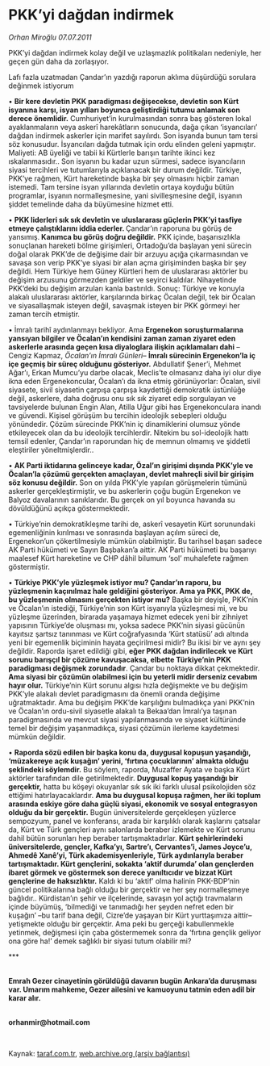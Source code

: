 # PKK’yi dağdan indirmek

*Orhan Miroğlu 07.07.2011*

<div class="yazi"><p>PKK’yi dağdan indirmek kolay değil ve uzlaşmazlık politikaları nedeniyle, her geçen gün daha da zorlaşıyor. </p>
<p>Lafı fazla uzatmadan Çandar’ın yazdığı raporun aklıma düşürdüğü sorulara değinmek istiyorum </p>
<p>• <b>Bir kere devletin PKK paradigması değişecekse, devletin son Kürt isyanına karşı, isyan yılları boyunca geliştirdiği tutumu anlamak son derece önemlidir.</b> Cumhuriyet’in kurulmasından sonra baş gösteren lokal ayaklanmaların veya askerî harekâtların sonucunda, dağa çıkan ‘isyancıları’ dağdan indirmek askerler için marifet sayılırdı. Son isyanda bunun tam tersi söz konusudur. İsyancıları dağda tutmak için ordu elinden geleni yapmıştır. Maliyeti: AB üyeliği ve tabii ki Kürtlerle barışın tarihte ikinci kez ıskalanmasıdır.. Son isyanın bu kadar uzun sürmesi, sadece isyancıların siyasi tercihleri ve tutumlarıyla açıklanacak bir durum değildir. Türkiye, PKK’ye rağmen, Kürt hareketinde başka bir şey olmasını hiçbir zaman istemedi. Tam tersine isyan yıllarında devletin ortaya koyduğu bütün programlar, isyanın normalleşmesine, yani sivilleşmesine değil, isyanın şiddet temelinde daha da büyümesine hizmet etti. </p>
<p>• <b>PKK liderleri sık sık devletin ve uluslararası güçlerin PKK’yi tasfiye etmeye çalıştıklarını iddia ederler. </b>Çandar’ın raporuna bu görüş de yansımış.<b> Kanımca bu görüş doğru değildir.</b> PKK içinde, başarısızlıkla sonuçlanan hareketi bölme girişimleri, Ortadoğu’da başlayan yeni sürecin doğal olarak PKK’de de değişime dair bir arzuyu açığa çıkarmasından ve savaşa son verip PKK’ye siyasi bir alan açma girişiminden başka bir şey değildi. Hem Türkiye hem Güney Kürtleri hem de uluslararası aktörler bu değişim arzusunu görmezden geldiler ve seyirci kaldılar. Nihayetinde PKK’deki bu değişim arzuları kanla bastırıldı. Sonuç: Türkiye ve konuyla alakalı uluslararası aktörler, karşılarında birkaç Öcalan değil, tek bir Öcalan ve siyasallaşmak isteyen değil, savaşmak isteyen bir PKK görmeyi her zaman tercih etmiştir.</p>
<p>• İmralı tarihî aydınlanmayı bekliyor. Ama <b>Ergenekon soruşturmalarına yansıyan bilgiler ve Öcalan’ın kendisini zaman zaman ziyaret eden askerlerle arasında geçen kısa diyaloglara ilişkin açıklamaları dahi</b> –Cengiz Kapmaz, <i>Öcalan’ın İmralı Günleri</i>– <b>İmralı sürecinin Ergenekon’la iç içe geçmiş bir süreç olduğunu gösteriyor.</b> Abdullatif Şener’i, Mehmet Ağar’ı, Erkan Mumcu’yu darbe olacak, Meclis’te olmasanız daha iyi olur diye ikna eden Ergenekoncular, Öcalan’ı da ikna etmiş görünüyorlar: Öcalan, sivil siyasete, sivil siyasetin çarpışa çarpışa kaydettiği demokratik üstünlüğe değil, askerlere, daha doğrusu onu sık sık ziyaret edip sorgulayan ve tavsiyelerde bulunan Engin Alan, Atilla Uğur gibi has Ergenekonculara inandı ve güvendi. Kişisel görüşüm bu tercihin ideolojik sebepleri olduğu yönündedir. Çözüm sürecinde PKK’nin iç dinamiklerini olumsuz yönde etkileyecek olan da bu ideolojik tercihlerdir. Nitekim bu sol-ideolojik hattı temsil edenler, Çandar’ın raporundan hiç de memnun olmamış ve şiddetli eleştiriler yöneltmişlerdir.. </p>
<p>• <b>AK Parti iktidarına gelinceye kadar, Özal’ın girişimi dışında PKK’yle ve Öcalan’la çözümü gerçekten amaçlayan, devlet mahreçli sivil bir girişim söz konusu değildir.</b> Son on yılda PKK’yle yapılan görüşmelerin tümünü askerler gerçekleştirmiştir, ve bu askerlerin çoğu bugün Ergenekon ve Balyoz davalarının sanıklarıdır. Bu gerçek on yıl boyunca havanda su dövüldüğünü açıkça göstermektedir.</p>
<p>• Türkiye’nin demokratikleşme tarihi de, askerî vesayetin Kürt sorunundaki egemenliğinin kırılması ve sonrasında başlayan açılım süreci de, Ergenekon’un çökertilmesiyle mümkün olabilmiştir. Bu tarihsel başarı sadece AK Parti hükümeti ve Sayın Başbakan’a aittir. AK Parti hükümeti bu başarıyı maalesef Kürt hareketine ve CHP dâhil bilumum ‘sol’ muhalefete rağmen göstermiştir.</p>
<p>• <b>Türkiye PKK’yle yüzleşmek istiyor mu? Çandar’ın raporu, bu yüzleşmenin kaçınılmaz hale geldiğini gösteriyor. Ama ya PKK, PKK de, bu yüzleşmenin olmasını gerçekten istiyor mu?</b> Başka bir deyişle, PKK’nin ve Öcalan’ın istediği, Türkiye’nin son Kürt isyanıyla yüzleşmesi mi, ve bu yüzleşme üzerinden, birarada yaşamaya hizmet edecek yeni bir zihniyet yapısının Türkiye’de oluşması mı, yoksa sadece PKK’nin siyasi gücünün kayıtsız şartsız tanınması ve Kürt coğrafyasında ‘Kürt statüsü’ adı altında yeni bir egemenlik biçiminin hayata geçirilmesi midir? Bu ikisi bir ve aynı şey değildir. Raporda işaret edildiği gibi, <b>eğer PKK dağdan indirilecek ve Kürt sorunu barışçıl bir çözüme kavuşacaksa, elbette Türkiye’nin PKK paradigması değişmek zorundadır</b>. Çandar bu noktaya dikkat çekmektedir. <b>Ama siyasi bir çözümün olabilmesi için bu yeterli midir derseniz cevabım hayır olur.</b> Türkiye’nin Kürt sorunu algısı hızla değişmekte ve bu değişim PKK’yle alakalı devlet paradigmasını da önemli oranda değişime uğratmaktadır. Ama bu değişim PKK’de karşılığını bulmadıkça yani PKK’nin ve Öcalan’ın ordu-sivil siyasetle alakalı ta Bekaa’dan İmralı’ya taşınan paradigmasında ve mevcut siyasi yapılanmasında ve siyaset kültüründe temel bir değişim yaşanmadıkça, siyasi çözümün ilerleme kaydetmesi mümkün değildir. </p>
<p>• <b>Raporda sözü edilen bir başka konu da, duygusal kopuşun yaşandığı, ‘müzakereye açık kuşağın’ yerini, ‘fırtına çocuklarının’ almakta olduğu şeklindeki söylemdir.</b> Bu söylem, raporda, Muzaffer Ayata ve başka Kürt aktörler tarafından dile getirilmektedir. <b>Duygusal kopuş yaşandığı bir gerçektir,</b> hatta bu köşeyi okuyanlar sık sık iki farklı ulusal psikolojiden söz ettiğimi hatırlayacaklardır. <b>Ama bu duygusal kopuşa rağmen, her iki toplum arasında eskiye göre daha güçlü siyasi, ekonomik ve sosyal entegrasyon olduğu da bir gerçektir.</b> Bugün üniversitelerde gerçekleşen yüzlerce sempozyum, panel ve konferansı, arada bir karşılıklı olarak kaşlarını çatsalar da, Kürt ve Türk gençleri aynı salonlarda beraber izlemekte ve Kürt sorunu dahil bütün sorunları hep beraber tartışmaktadırlar. <b>Kürt şehirlerindeki üniversitelerde, gençler, Kafka’yı, Sartre’ı, Cervantes’i, James Joyce’u, Ahmedê Xanê’yi, Türk akademisyenleriyle, Türk aydınlarıyla beraber tartışmaktadır. Kürt gençlerini, sokakta ‘aktif durumda’ olan gençlerden ibaret görmek ve göstermek son derece yanıltıcıdır ve bizzat Kürt gençlerine de haksızlıktır.</b> Kaldı ki bu ‘aktif’ olma halinin PKK-BDP’nin güncel politikalarına bağlı olduğu bir gerçektir ve her şey normalleşmeye bağlıdır.. Kürdistan’ın şehir ve ilçelerinde, savaşın yol açtığı travmaların içinde büyümüş, ‘bilmediği ve tanımadığı her şeyden nefret eden bir kuşağın’ –bu tarif bana değil, Cizre’de yaşayan bir Kürt yurttaşımıza aittir– yetişmekte olduğu bir gerçektir. Ama peki bu gerçeği kabullenmekle yetinmek, değişmesi için çaba göstermemek sonra da ‘fırtına gençlik geliyor ona göre ha!’ demek sağlıklı bir siyasi tutum olabilir mi? </p>
<p>***</p>
<p><b><br/>Emrah Gezer cinayetinin görüldüğü davanın bugün Ankara’da duruşması var. Umarım mahkeme, Gezer ailesini ve kamuoyunu tatmin eden adil bir karar alır.</b></p>
<p><b><br/>orhanmir@hotmail.com</b></p>
<p><b> </b></p>
</div>

Kaynak: [taraf.com.tr](http://www.taraf.com.tr/orhan-miroglu/makale-pkk-yi-dagdan-indirmek.htm), [web.archive.org (arşiv bağlantısı)](http://web.archive.org/web/20130720194958/http://www.taraf.com.tr/orhan-miroglu/makale-pkk-yi-dagdan-indirmek.htm)
